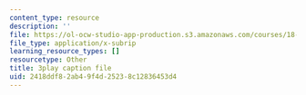 ```yaml
---
content_type: resource
description: ''
file: https://ol-ocw-studio-app-production.s3.amazonaws.com/courses/18-06sc-linear-algebra-fall-2011/2418ddf82ab49f4d25238c12836453d4_Y_Ac6KiQ1t0.srt
file_type: application/x-subrip
learning_resource_types: []
resourcetype: Other
title: 3play caption file
uid: 2418ddf8-2ab4-9f4d-2523-8c12836453d4
---
```

